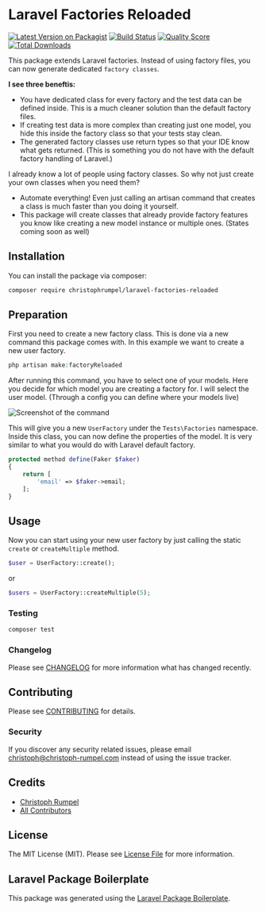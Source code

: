 # Laravel Factories Reloaded

[![Latest Version on Packagist](https://img.shields.io/packagist/v/christophrumpel/laravel-factories-reloaded.svg?style=flat-square)](https://packagist.org/packages/christophrumpel/laravel-factories-reloaded)
[![Build Status](https://img.shields.io/travis/christophrumpel/laravel-factories-reloaded/master.svg?style=flat-square)](https://travis-ci.org/christophrumpel/laravel-factories-reloaded)
[![Quality Score](https://img.shields.io/scrutinizer/g/christophrumpel/laravel-factories-reloaded.svg?style=flat-square)](https://scrutinizer-ci.com/g/christophrumpel/laravel-factories-reloaded)
[![Total Downloads](https://img.shields.io/packagist/dt/christophrumpel/laravel-factories-reloaded.svg?style=flat-square)](https://packagist.org/packages/christophrumpel/laravel-factories-reloaded)

This package extends Laravel factories. Instead of using factory files, you can now generate dedicated `factory classes`.

**I see three beneftis:**

- You have dedicated class for every factory and the test data can be defined inside. This is a much cleaner solution than the default factory files.
- If creating test data is more complex than creating just one model, you hide this inside the factory class so that your tests stay clean.
- The generated factory classes use return types so that your IDE know what gets returned. (This is something you do not have with the default factory handling of Laravel.)

I already know a lot of people using factory classes. So why not just create your own classes when you need them?

- Automate everything! Even just calling an artisan command that creates a class is much faster than you doing it yourself.
- This package will create classes that already provide factory features you know like creating a new model instance or multiple ones. (States coming soon as well)


## Installation

You can install the package via composer:

```bash
composer require christophrumpel/laravel-factories-reloaded
```

## Preparation

First you need to create a new factory class. This is done via a new command this package comes with. In this example we want to create a new user factory.

``` php
php artisan make:factoryReloaded
```

After running this command, you have to select one of your models. Here you decide for which model you are creating a factory for. I will select the user model. (Through a config you can define where your models live)


![Screenshot of the command](http://screenshots.nomoreencore.com/laravel_factories_reloaded.png)

This will give you a new `UserFactory` under the `Tests\Factories` namespace. Inside this class, you can now define the properties of the model. It is very similar to what you would do with Laravel default factory.

``` php
protected method define(Faker $faker)
{
    return [
        'email' => $faker->email;
    ];
}
```

## Usage

Now you can start using your new user factory by just calling the static `create` or `createMultiple` method.

``` php
$user = UserFactory::create();
```

or


``` php
$users = UserFactory::createMultiple(5);
```

### Testing

``` bash
composer test
```

### Changelog

Please see [CHANGELOG](CHANGELOG.md) for more information what has changed recently.

## Contributing

Please see [CONTRIBUTING](CONTRIBUTING.md) for details.

### Security

If you discover any security related issues, please email christoph@christoph-rumpel.com instead of using the issue tracker.

## Credits

- [Christoph Rumpel](https://github.com/christophrumpel)
- [All Contributors](../../contributors)

## License

The MIT License (MIT). Please see [License File](LICENSE.md) for more information.

## Laravel Package Boilerplate

This package was generated using the [Laravel Package Boilerplate](https://laravelpackageboilerplate.com).
